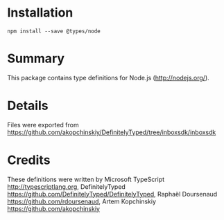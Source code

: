 # Installation
```
npm install --save @types/node
```

# Summary
This package contains type definitions for Node.js (http://nodejs.org/).

# Details
Files were exported from 
https://github.com/akopchinskiy/DefinitelyTyped/tree/inboxsdk/inboxsdk

# Credits
These definitions were written by Microsoft TypeScript http://typescriptlang.org, 
DefinitelyTyped https://github.com/DefinitelyTyped/DefinitelyTyped,
Raphaël Doursenaud https://github.com/rdoursenaud,
Artem Kopchinskiy https://github.com/akopchinskiy
